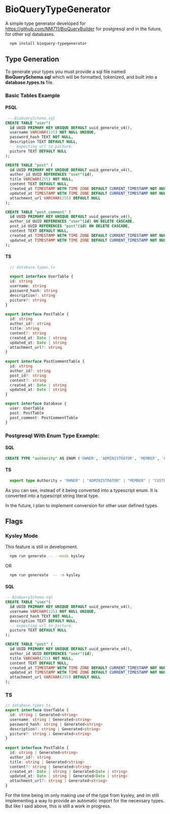 # BioQueryTypeGenerator
A simple type generator developed for https://github.com/NM711/BioQueryBuilder for postgresql and in the future, for other sql databases.

```sh
  npm install bioquery-typegenerator
```

## Type Generation
To generate your types you must provide a sql file named <b>BioQuerySchema.sql</b> which will be formatted, tokenized, and built into a <b>database.types.ts</b> file.


### Basic Tables Example

#### PSQL
```sql
 -- BioQuerySchema.sql
CREATE TABLE "user"(
  id UUID PRIMARY KEY UNIQUE DEFAULT uuid_generate_v4(),
  username VARCHAR(125) NOT NULL UNIQUE,
  password_hash TEXT NOT NULL,
  description TEXT DEFAULT NULL,
  -- expecting url to picture.
  picture TEXT DEFAULT NULL
);

CREATE TABLE "post" (
  id UUID PRIMARY KEY UNIQUE DEFAULT uuid_generate_v4(),
  author_id UUID REFERENCES "user"(id),
  title VARCHAR(255) NOT NULL,
  content TEXT DEFAULT NULL,
  created_at TIMESTAMP WITH TIME ZONE DEFAULT CURRENT_TIMESTAMP NOT NULL,
  updated_at TIMESTAMP WITH TIME ZONE DEFAULT CURRENT_TIMESTAMP NOT NULL,
  attachment_url VARCHAR(255) DEFAULT NULL
);

CREATE TABLE "post_comment" (
  id UUID PRIMARY KEY UNIQUE DEFAULT uuid_generate_v4(),
  author_id UUID REFERENCES "user"(id) ON DELETE CASCADE,
  post_id UUID REFERENCES "post"(id) ON DELETE CASCADE,
  content TEXT DEFAULT NULL,
  created_at TIMESTAMP WITH TIME ZONE DEFAULT CURRENT_TIMESTAMP NOT NULL,
  updated_at TIMESTAMP WITH TIME ZONE DEFAULT CURRENT_TIMESTAMP NOT NULL
);
```

#### TS
```ts
  // database.types.ts
  
  export interface UserTable {
  id: string
  username: string
  password_hash: string
  description?: string
  picture?: string
}
 
export interface PostTable {
  id: string
  author_id?: string
  title: string
  content?: string
  created_at: Date | string
  updated_at: Date | string
  attachment_url?: string
}
 
export interface PostCommentTable {
  id: string
  author_id?: string
  post_id?: string
  content?: string
  created_at: Date | string
  updated_at: Date | string
}

export interface Database {
  user: UserTable
  post: PostTable
  post_comment: PostCommentTable
}
```

### Postgresql  With Enum Type Example:

#### SQL
```sql
CREATE TYPE "authority" AS ENUM ('OWNER', 'ADMINISTRATOR', 'MEMBER', 'CUSTOM');
```

#### TS
```ts
  export type Authority = "OWNER" | "ADMINISTRATOR" | "MEMBER" | "CUSTOM"
```

As you can see, instead of it being converted into a typescript enum. It is converted into a typescript string literal type.

In the future, I plan to implement conversion for other user defined types.

## Flags

### Kysley Mode

This feature is still in development.

```sh
  npm run generate -- --mode kysley
``` 
OR
```sh
  npm run genereate  -- -m kysley
```

#### SQL
```sql
-- BioQuerySchema.sql
CREATE TABLE "user"(
  id UUID PRIMARY KEY UNIQUE DEFAULT uuid_generate_v4(),
  username VARCHAR(125) NOT NULL UNIQUE,
  password_hash TEXT NOT NULL,
  description TEXT DEFAULT NULL,
  -- expecting url to picture.
  picture TEXT DEFAULT NULL
);

CREATE TABLE "post" (
  id UUID PRIMARY KEY UNIQUE DEFAULT uuid_generate_v4(),
  author_id UUID REFERENCES "user"(id),
  title VARCHAR(255) NOT NULL,
  content TEXT DEFAULT NULL,
  created_at TIMESTAMP WITH TIME ZONE DEFAULT CURRENT_TIMESTAMP NOT NULL,
  updated_at TIMESTAMP WITH TIME ZONE DEFAULT CURRENT_TIMESTAMP NOT NULL,
  attachment_url VARCHAR(255) DEFAULT NULL
);
```

### TS

```ts
// database.types.ts
export interface UserTable {
  id: string | Generated<string>
  username: string | Generated<string>
  password_hash: string | Generated<string>
  description?: string | Generated<string>
  picture?: string | Generated<string>
}
 
export interface PostTable {
  id: string | Generated<string>
  author_id?: string
  title: string | Generated<string>
  content?: string | Generated<string>
  created_at: Date | string | Generated<Date | string>
  updated_at: Date | string | Generated<Date | string>
  attachment_url?: string | Generated<string>
}
```

For the time being im only making use of the <Generated> type from kysley, and im still implementing a way to provide an automatic import for the necessary types. But like I said above, this is still a work in progress.


